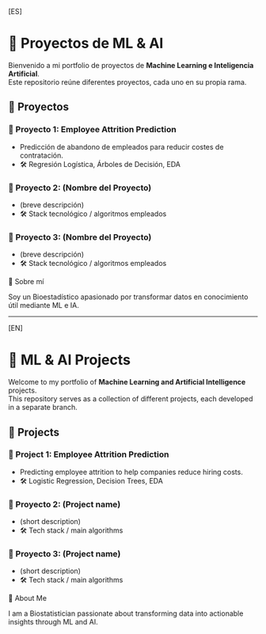 [ES]

# 🤖 Proyectos de ML & AI 

Bienvenido a mi portfolio de proyectos de **Machine Learning e Inteligencia Artificial**.  
Este repositorio reúne diferentes proyectos, cada uno en su propia rama.


## 📂 Proyectos

### 🔹 Proyecto 1: Employee Attrition Prediction

- Predicción de abandono de empleados para reducir costes de contratación.  
- 🛠️ Regresión Logística, Árboles de Decisión, EDA

### 🔹 Proyecto 2: (Nombre del Proyecto)

- (breve descripción)  
- 🛠️ Stack tecnológico / algoritmos empleados 

### 🔹 Proyecto 3: (Nombre del Proyecto)

- (breve descripción)  
- 🛠️ Stack tecnológico / algoritmos empleados 



👤 Sobre mí

Soy un Bioestadístico apasionado por transformar datos en conocimiento útil mediante ML e IA.


-----------------------------------------------------------------------------------------------------


[EN]

# 🤖 ML & AI Projects

Welcome to my portfolio of **Machine Learning and Artificial Intelligence** projects.  
This repository serves as a collection of different projects, each developed in a separate branch.


## 📂 Projects

### 🔹 Project 1: Employee Attrition Prediction

- Predicting employee attrition to help companies reduce hiring costs.  
- 🛠️ Logistic Regression, Decision Trees, EDA

### 🔹 Proyecto 2: (Project name)

- (short description)  
- 🛠️ Tech stack / main algorithms

### 🔹 Proyecto 3: (Project name)

- (short description)  
- 🛠️ Tech stack / main algorithms



👤 About Me

I am a Biostatistician passionate about transforming data into actionable insights through ML and AI.














